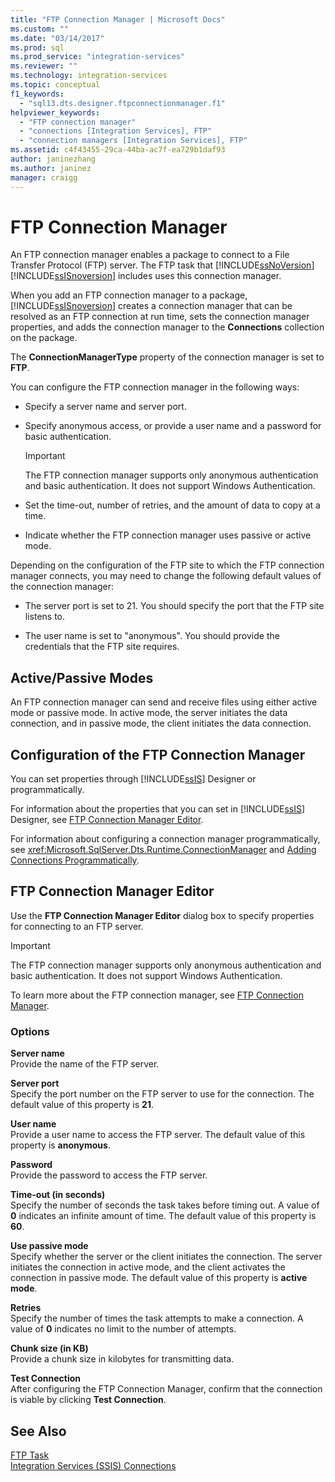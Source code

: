 ```yaml
---
title: "FTP Connection Manager | Microsoft Docs"
ms.custom: ""
ms.date: "03/14/2017"
ms.prod: sql
ms.prod_service: "integration-services"
ms.reviewer: ""
ms.technology: integration-services
ms.topic: conceptual
f1_keywords: 
  - "sql13.dts.designer.ftpconnectionmanager.f1"
helpviewer_keywords: 
  - "FTP connection manager"
  - "connections [Integration Services], FTP"
  - "connection managers [Integration Services], FTP"
ms.assetid: c4f43455-29ca-44ba-ac7f-ea729b1daf93
author: janinezhang
ms.author: janinez
manager: craigg
---
```

# FTP Connection Manager
  An FTP connection manager enables a package to connect to a File Transfer Protocol (FTP) server. The FTP task that [!INCLUDE[ssNoVersion](../../includes/ssnoversion-md.md)] [!INCLUDE[ssISnoversion](../../includes/ssisnoversion-md.md)] includes uses this connection manager.  
  
 When you add an FTP connection manager to a package, [!INCLUDE[ssISnoversion](../../includes/ssisnoversion-md.md)] creates a connection manager that can be resolved as an FTP connection at run time, sets the connection manager properties, and adds the connection manager to the **Connections** collection on the package.  
  
 The **ConnectionManagerType** property of the connection manager is set to **FTP**.  
  
 You can configure the FTP connection manager in the following ways:  
  
-   Specify a server name and server port.  
  
-   Specify anonymous access, or provide a user name and a password for basic authentication.  
  
    > [!IMPORTANT]  
    >  The FTP connection manager supports only anonymous authentication and basic authentication. It does not support Windows Authentication.  
  
-   Set the time-out, number of retries, and the amount of data to copy at a time.  
  
-   Indicate whether the FTP connection manager uses passive or active mode.  
  
 Depending on the configuration of the FTP site to which the FTP connection manager connects, you may need to change the following default values of the connection manager:  
  
-   The server port is set to 21. You should specify the port that the FTP site listens to.  
  
-   The user name is set to "anonymous". You should provide the credentials that the FTP site requires.  
  
## Active/Passive Modes  
 An FTP connection manager can send and receive files using either active mode or passive mode. In active mode, the server initiates the data connection, and in passive mode, the client initiates the data connection.  
  
## Configuration of the FTP Connection Manager  
 You can set properties through [!INCLUDE[ssIS](../../includes/ssis-md.md)] Designer or programmatically.  
  
 For information about the properties that you can set in [!INCLUDE[ssIS](../../includes/ssis-md.md)] Designer, see [FTP Connection Manager Editor](../../integration-services/connection-manager/ftp-connection-manager-editor.md).  
  
 For information about configuring a connection manager programmatically, see <xref:Microsoft.SqlServer.Dts.Runtime.ConnectionManager> and [Adding Connections Programmatically](../../integration-services/building-packages-programmatically/adding-connections-programmatically.md).  
  
## FTP Connection Manager Editor
  Use the **FTP Connection Manager Editor** dialog box to specify properties for connecting to an FTP server.  
  
> [!IMPORTANT]  
>  The FTP connection manager supports only anonymous authentication and basic authentication. It does not support Windows Authentication.  
  
 To learn more about the FTP connection manager, see [FTP Connection Manager](../../integration-services/connection-manager/ftp-connection-manager.md).  
  
### Options  
 **Server name**  
 Provide the name of the FTP server.  
  
 **Server port**  
 Specify the port number on the FTP server to use for the connection. The default value of this property is **21**.  
  
 **User name**  
 Provide a user name to access the FTP server. The default value of this property is **anonymous**.  
  
 **Password**  
 Provide the password to access the FTP server.  
  
 **Time-out (in seconds)**  
 Specify the number of seconds the task takes before timing out. A value of **0** indicates an infinite amount of time. The default value of this property is **60**.  
  
 **Use passive mode**  
 Specify whether the server or the client initiates the connection. The server initiates the connection in active mode, and the client activates the connection in passive mode. The default value of this property is **active mode**.  
  
 **Retries**  
 Specify the number of times the task attempts to make a connection. A value of **0** indicates no limit to the number of attempts.  
  
 **Chunk size (in KB)**  
 Provide a chunk size in kilobytes for transmitting data.  
  
 **Test Connection**  
 After configuring the FTP Connection Manager, confirm that the connection is viable by clicking **Test Connection**.  
  
## See Also  
 [FTP Task](../../integration-services/control-flow/ftp-task.md)   
 [Integration Services &#40;SSIS&#41; Connections](../../integration-services/connection-manager/integration-services-ssis-connections.md)  
  
  
